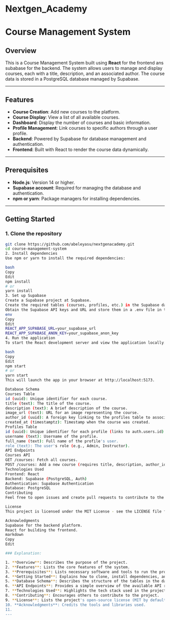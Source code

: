 # Nextgen_Academy
# Course Management System

## Overview

This is a Course Management System built using **React** for the frontend ans subabase for the backend. The system allows users to manage and display courses, each with a title, description, and an associated author. The course data is stored in a PostgreSQL database managed by Supabase.

---

## Features

- **Course Creation**: Add new courses to the platform.
- **Course Display**: View a list of all available courses.
- **Dashboard**: Display the number of courses and basic information.
- **Profile Management**: Link courses to specific authors through a user profile.
- **Backend**: Powered by Supabase for database management and authentication.
- **Frontend**: Built with React to render the course data dynamically.

---

## Prerequisites

- **Node.js**: Version 14 or higher.
- **Supabase account**: Required for managing the database and authentication.
- **npm or yarn**: Package managers for installing dependencies.

---

## Getting Started

### 1. Clone the repository

```bash
git clone https://github.com/abeleyasu/nextgenacademy.git
cd course-management-system
2. Install dependencies
Use npm or yarn to install the required dependencies:

bash
Copy
Edit
npm install
# or
yarn install
3. Set up Supabase
Create a Supabase project at Supabase.
Create the required tables (courses, profiles, etc.) in the Supabase dashboard.
Obtain the Supabase API keys and URL and store them in a .env file in the root of the project:
env
Copy
Edit
REACT_APP_SUPABASE_URL=your_supabase_url
REACT_APP_SUPABASE_ANON_KEY=your_supabase_anon_key
4. Run the application
To start the React development server and view the application locally:

bash
Copy
Edit
npm start
# or
yarn start
This will launch the app in your browser at http://localhost:5173.

Database Schema
Courses Table
id (uuid): Unique identifier for each course.
title (text): The title of the course.
description (text): A brief description of the course.
image_url (text): URL for an image representing the course.
author_id (uuid): A foreign key linking to the profiles table to associate a course with an author.
created_at (timestamptz): Timestamp when the course was created.
Profiles Table
id (uuid): Unique identifier for each profile (links to auth.users.id).
username (text): Username of the profile.
full_name (text): Full name of the profile's user.
role (text): The user's role (e.g., Admin, Instructor).
API Endpoints
Courses API
GET /courses: Fetch all courses.
POST /courses: Add a new course (requires title, description, author_id).
Technologies Used
Frontend: React
Backend: Supabase (PostgreSQL, Auth)
Authentication: Supabase Authentication
Database: PostgreSQL
Contributing
Feel free to open issues and create pull requests to contribute to the project. All contributions are welcome!

License
This project is licensed under the MIT License - see the LICENSE file for details.

Acknowledgments
Supabase for the backend platform.
React for building the frontend.
markdown
Copy
Edit

### Explanation:

1. **Overview**: Describes the purpose of the project.
2. **Features**: Lists the core features of the system.
3. **Prerequisites**: Lists necessary software and tools to run the project.
4. **Getting Started**: Explains how to clone, install dependencies, and run the project.
5. **Database Schema**: Describes the structure of the tables in the database.
6. **API Endpoints**: Provides a simple overview of the available API routes.
7. **Technologies Used**: Highlights the tech stack used in the project.
8. **Contributing**: Encourages others to contribute to the project.
9. **License**: Lists the project's open-source license (MIT by default).
10. **Acknowledgments**: Credits the tools and libraries used.
11.
---

